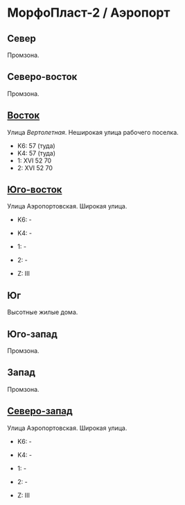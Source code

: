 # МорфоПласт-2 / Аэропорт

## Север

Промзона.

## Северо-восток

Промзона.

## [Восток](./510040.md)

Улица *Вертолетная*.
Неширокая улица рабочего поселка.

* K6:   57 (туда)
* K4:   57 (туда)
* 1:    XVI
        52  70
* 2:    XVI
        52  70

## [Юго-восток](./510050.md)

Улица Аэропортовская.
Широкая улица.

* K6:   -
* K4:   -
* 1:    -
* 2:    -

* Z:    III

## Юг

Высотные жилые дома.

## Юго-запад

Промзона.

## Запад

Промзона.

## [Северо-запад](./490030.md)

Улица Аэропортовская.
Широкая улица.

* K6:   -
* K4:   -
* 1:    -
* 2:    -

* Z:    III
